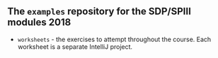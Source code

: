 ## The `examples` repository for the SDP/SPIII modules 2018

+ `worksheets` - the exercises to attempt throughout the course. Each worksheet is a separate IntelliJ project.
